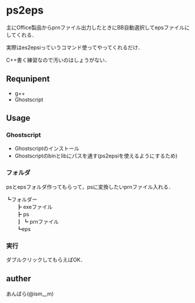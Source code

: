 # ps2eps

主にOffice製品からprnファイル出力したときにBB自動選択してepsファイルにしてくれる．

実際はes2epsiっていうコマンド使ってやってくれるだけ．

C++書く練習なので汚いのはしょうがない．

## Requnipent
- g++
- Ghostscript

## Usage
### Ghostscript
- Ghostscriptのインストール
- Ghostscriptのbinとlibにパスを通す(ps2epsiを使えるようにするため)

### フォルダ
psとepsフォルダ作ってもらって，psに変換したいprnファイル入れる．

┗フォルダー  
　　┣ exeファイル  
　　┣ ps  
　　┃ ┗ prnファイル  
　　┗eps  

### 実行
ダブルクリックしてもらえばOK．

## auther
あんばら(@ism__m)